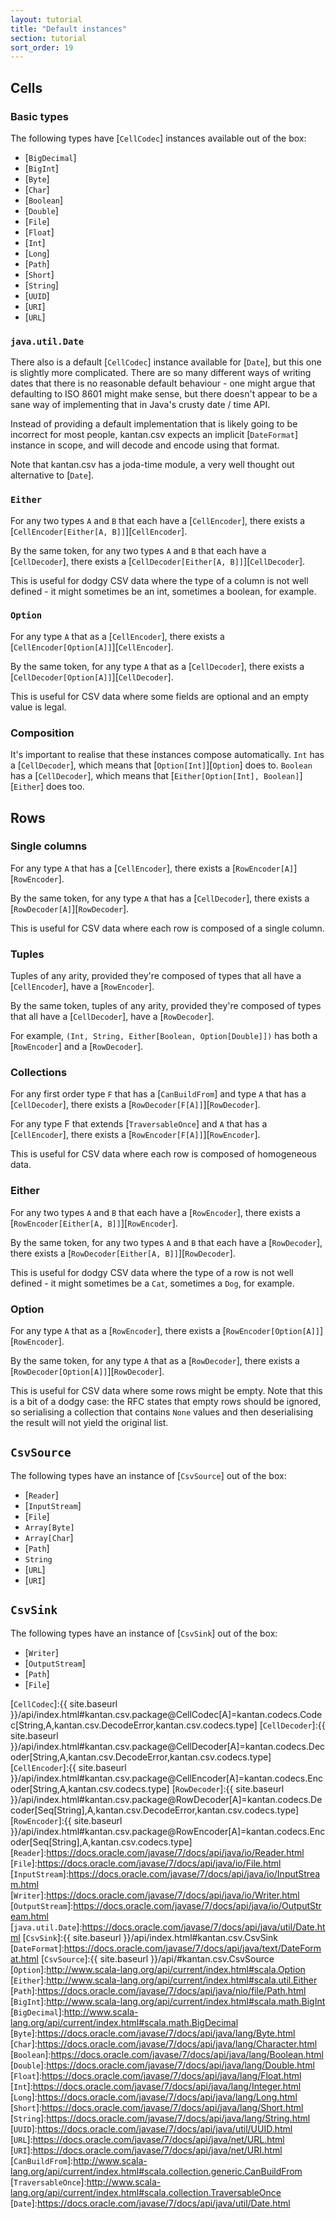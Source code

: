 ```yaml
---
layout: tutorial
title: "Default instances"
section: tutorial
sort_order: 19
---
```

## Cells

### Basic types
The following types have [`CellCodec`] instances available out of the box:

* [`BigDecimal`]
* [`BigInt`]
* [`Byte`]
* [`Char`]
* [`Boolean`]
* [`Double`]
* [`File`]
* [`Float`]
* [`Int`]
* [`Long`]
* [`Path`]
* [`Short`]
* [`String`]
* [`UUID`]
* [`URI`]
* [`URL`]

### `java.util.Date`

There also is a default [`CellCodec`] instance available for [`Date`], but this one is slightly more complicated. There
are so many different ways of writing dates that there is no reasonable default behaviour - one might argue that
defaulting to ISO 8601 might make sense, but there doesn't appear to be a sane way of implementing that in Java's
crusty date / time API.

Instead of providing a default implementation that is likely going to be incorrect for most people, kantan.csv
expects an implicit [`DateFormat`] instance in scope, and will decode and encode using that format.

Note that kantan.csv has a joda-time module, a very well thought out alternative to [`Date`].

### `Either`

For any two types `A` and `B` that each have a [`CellEncoder`], there exists a
[`CellEncoder[Either[A, B]]`][`CellEncoder`].

By the same token, for any two types `A` and `B` that each have a [`CellDecoder`], there exists a
[`CellDecoder[Either[A, B]]`][`CellDecoder`].

This is useful for dodgy CSV data where the type of a column is not well defined - it might sometimes be an int,
sometimes a boolean, for example.

### `Option`

For any type `A` that as a [`CellEncoder`], there exists a [`CellEncoder[Option[A]]`][`CellEncoder`].

By the same token, for any type `A` that as a [`CellDecoder`], there exists a [`CellDecoder[Option[A]]`][`CellDecoder`].

This is useful for CSV data where some fields are optional and an empty value is legal.

### Composition

It's important to realise that these instances compose automatically. `Int` has a [`CellDecoder`], which means that
[`Option[Int]`][`Option`] does to. `Boolean` has a [`CellDecoder`], which means that
[`Either[Option[Int], Boolean]`][`Either`] does
too.


## Rows

### Single columns

For any type `A` that has a [`CellEncoder`], there exists a [`RowEncoder[A]`][`RowEncoder`].

By the same token, for any type `A` that has a [`CellDecoder`], there exists a [`RowDecoder[A]`][`RowDecoder`].

This is useful for CSV data where each row is composed of a single column.


### Tuples

Tuples of any arity, provided they're composed of types that all have a [`CellEncoder`], have a [`RowEncoder`].

By the same token, tuples of any arity, provided they're composed of types that all have a [`CellDecoder`], have a
[`RowDecoder`].

For example, `(Int, String, Either[Boolean, Option[Double]])` has both a [`RowEncoder`] and a [`RowDecoder`].


### Collections

For any first order type `F` that has a [`CanBuildFrom`] and type `A` that has a [`CellDecoder`], there exists a
[`RowDecoder[F[A]]`][`RowDecoder`].

For any type F that extends [`TraversableOnce`] and `A` that has a [`CellEncoder`], there exists a
[`RowEncoder[F[A]]`][`RowEncoder`].

This is useful for CSV data where each row is composed of homogeneous data.

### Either

For any two types `A` and `B` that each have a [`RowEncoder`], there exists a
[`RowEncoder[Either[A, B]]`][`RowEncoder`].

By the same token, for any two types `A` and `B` that each have a [`RowDecoder`], there exists a
[`RowDecoder[Either[A, B]]`][`RowDecoder`].

This is useful for dodgy CSV data where the type of a row is not well defined - it might sometimes be a `Cat`, sometimes
a `Dog`, for example.

### Option

For any type `A` that as a [`RowEncoder`], there exists a [`RowEncoder[Option[A]]`][`RowEncoder`].

By the same token, for any type `A` that as a [`RowDecoder`], there exists a [`RowDecoder[Option[A]]`][`RowDecoder`].

This is useful for CSV data where some rows might be empty. Note that this is a bit of a dodgy case: the RFC states
that empty rows should be ignored, so serialising a collection that contains `None` values and then deserialising the
result will not yield the original list.


## `CsvSource`

The following types have an instance of [`CsvSource`] out of the box:

* [`Reader`]
* [`InputStream`]
* [`File`]
* `Array[Byte]`
* `Array[Char`]
* [`Path`]
* `String`
* [`URL`]
* [`URI`]

## `CsvSink`

The following types have an instance of [`CsvSink`] out of the box:

* [`Writer`]
* [`OutputStream`]
* [`Path`]
* [`File`]

[`CellCodec`]:{{ site.baseurl }}/api/index.html#kantan.csv.package@CellCodec[A]=kantan.codecs.Codec[String,A,kantan.csv.DecodeError,kantan.csv.codecs.type]
[`CellDecoder`]:{{ site.baseurl }}/api/index.html#kantan.csv.package@CellDecoder[A]=kantan.codecs.Decoder[String,A,kantan.csv.DecodeError,kantan.csv.codecs.type]
[`CellEncoder`]:{{ site.baseurl }}/api/index.html#kantan.csv.package@CellEncoder[A]=kantan.codecs.Encoder[String,A,kantan.csv.codecs.type]
[`RowDecoder`]:{{ site.baseurl }}/api/index.html#kantan.csv.package@RowDecoder[A]=kantan.codecs.Decoder[Seq[String],A,kantan.csv.DecodeError,kantan.csv.codecs.type]
[`RowEncoder`]:{{ site.baseurl }}/api/index.html#kantan.csv.package@RowEncoder[A]=kantan.codecs.Encoder[Seq[String],A,kantan.csv.codecs.type]
[`Reader`]:https://docs.oracle.com/javase/7/docs/api/java/io/Reader.html
[`File`]:https://docs.oracle.com/javase/7/docs/api/java/io/File.html
[`InputStream`]:https://docs.oracle.com/javase/7/docs/api/java/io/InputStream.html
[`Writer`]:https://docs.oracle.com/javase/7/docs/api/java/io/Writer.html
[`OutputStream`]:https://docs.oracle.com/javase/7/docs/api/java/io/OutputStream.html
[`java.util.Date`]:https://docs.oracle.com/javase/7/docs/api/java/util/Date.html
[`CsvSink`]:{{ site.baseurl }}/api/index.html#kantan.csv.CsvSink
[`DateFormat`]:https://docs.oracle.com/javase/7/docs/api/java/text/DateFormat.html
[`CsvSource`]:{{ site.baseurl }}/api/#kantan.csv.CsvSource
[`Option`]:http://www.scala-lang.org/api/current/index.html#scala.Option
[`Either`]:http://www.scala-lang.org/api/current/index.html#scala.util.Either
[`Path`]:https://docs.oracle.com/javase/7/docs/api/java/nio/file/Path.html
[`BigInt`]:http://www.scala-lang.org/api/current/index.html#scala.math.BigInt
[`BigDecimal`]:http://www.scala-lang.org/api/current/index.html#scala.math.BigDecimal
[`Byte`]:https://docs.oracle.com/javase/7/docs/api/java/lang/Byte.html
[`Char`]:https://docs.oracle.com/javase/7/docs/api/java/lang/Character.html
[`Boolean`]:https://docs.oracle.com/javase/7/docs/api/java/lang/Boolean.html
[`Double`]:https://docs.oracle.com/javase/7/docs/api/java/lang/Double.html
[`Float`]:https://docs.oracle.com/javase/7/docs/api/java/lang/Float.html
[`Int`]:https://docs.oracle.com/javase/7/docs/api/java/lang/Integer.html
[`Long`]:https://docs.oracle.com/javase/7/docs/api/java/lang/Long.html
[`Short`]:https://docs.oracle.com/javase/7/docs/api/java/lang/Short.html
[`String`]:https://docs.oracle.com/javase/7/docs/api/java/lang/String.html
[`UUID`]:https://docs.oracle.com/javase/7/docs/api/java/util/UUID.html
[`URL`]:https://docs.oracle.com/javase/7/docs/api/java/net/URL.html
[`URI`]:https://docs.oracle.com/javase/7/docs/api/java/net/URI.html
[`CanBuildFrom`]:http://www.scala-lang.org/api/current/index.html#scala.collection.generic.CanBuildFrom
[`TraversableOnce`]:http://www.scala-lang.org/api/current/index.html#scala.collection.TraversableOnce
[`Date`]:https://docs.oracle.com/javase/7/docs/api/java/util/Date.html
